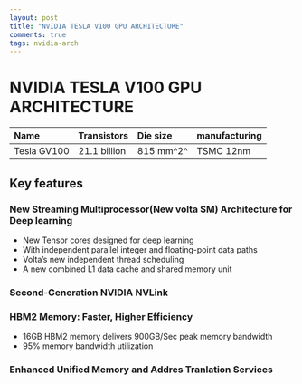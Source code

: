 ```yaml
---
layout: post
title: "NVIDIA TESLA V100 GPU ARCHITECTURE"
comments: true
tags: nvidia-arch
---
```


# NVIDIA TESLA V100 GPU ARCHITECTURE

|Name|Transistors|Die size|manufacturing|
|:---|:---|:---|:---|
|Tesla GV100|21.1 billion | 815 mm^2^ |TSMC 12nm |

## Key features

### New Streaming Multiprocessor(New volta SM) Architecture for Deep learning

- New Tensor cores designed for deep learning
- With independent parallel integer and floating-point data paths
- Volta’s new independent thread scheduling
- A new combined L1 data cache and shared memory unit

### Second-Generation NVIDIA NVLink

### HBM2 Memory: Faster, Higher Efficiency

- 16GB HBM2 memory delivers 900GB/Sec peak memory bandwidth
- 95% memory bandwidth utilization

### Enhanced Unified Memory and Addres Tranlation Services
